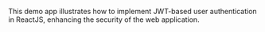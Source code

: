 This demo app illustrates how to implement JWT-based user authentication in ReactJS, enhancing the security of the web application.
